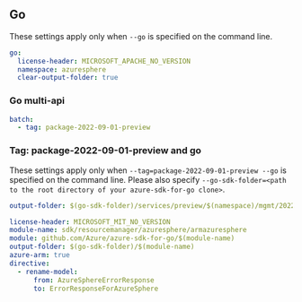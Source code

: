 ## Go

These settings apply only when `--go` is specified on the command line.

``` yaml $(go)
go:
  license-header: MICROSOFT_APACHE_NO_VERSION
  namespace: azuresphere
  clear-output-folder: true
```

### Go multi-api

``` yaml $(go) && $(multiapi)
batch:
  - tag: package-2022-09-01-preview
```

### Tag: package-2022-09-01-preview and go

These settings apply only when `--tag=package-2022-09-01-preview --go` is specified on the command line.
Please also specify `--go-sdk-folder=<path to the root directory of your azure-sdk-for-go clone>`.

``` yaml $(tag) == 'package-2022-09-01-preview' && $(go)
output-folder: $(go-sdk-folder)/services/preview/$(namespace)/mgmt/2022-09-01-preview/$(namespace)
```

```yaml $(go) && $(track2)
license-header: MICROSOFT_MIT_NO_VERSION
module-name: sdk/resourcemanager/azuresphere/armazuresphere
module: github.com/Azure/azure-sdk-for-go/$(module-name)
output-folder: $(go-sdk-folder)/$(module-name)
azure-arm: true
directive:
  - rename-model:
      from: AzureSphereErrorResponse
      to: ErrorResponseForAzureSphere
```
